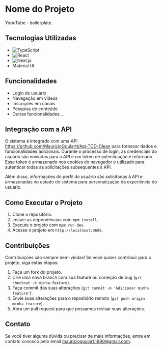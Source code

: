 # Nome do Projeto

YoouTube - boilerplate.

## Tecnologias Utilizadas

- ![TypeScript](https://img.shields.io/badge/typescript-%23007ACC.svg?style=for-the-badge&logo=typescript&logoColor=white)
- ![React](https://img.shields.io/badge/react.js-%23404d59.svg?style=for-the-badge&logo=react&logoColor=%2361DAFB)
- ![Next.js](https://img.shields.io/badge/Next.js-%23404d59.svg?style=for-the-badge&logo=Next.js&logoColor=%black)
- Material UI

## Funcionalidades

- Login de usuário
- Navegação em vídeos
- Inscrições em canais
- Pesquisa de conteúdo
- Outras funcionalidades...

## Integração com a API

O sistema é integrado com uma API https://github.com/MauricioGoulartt/Api-TDD-Clean para fornecer dados e funcionalidades adicionais. Durante o processo de login, as credenciais do usuário são enviadas para a API e um token de autenticação é retornado. Esse token é armazenado nos cookies do navegador e utilizado para autenticar todas as solicitações subsequentes à API.

Além disso, informações do perfil do usuário são solicitadas à API e armazenadas no estado do sistema para personalização da experiência do usuário.

## Como Executar o Projeto

1. Clone o repositório.
2. Instale as dependências com `npm install`.
3. Execute o projeto com `npm run dev`.
4. Acesse o projeto em `http://localhost:3606`.

## Contribuições

Contribuições são sempre bem-vindas! Se você quiser contribuir para o projeto, siga estas etapas:

1. Faça um fork do projeto.
2. Crie uma nova branch com sua feature ou correção de bug (`git checkout -b minha-feature`).
3. Faça commit das suas alterações (`git commit -m 'Adicionar minha feature'`).
4. Envie suas alterações para o repositório remoto (`git push origin minha-feature`).
5. Abra um pull request para que possamos revisar suas alterações.

## Contato

Se você tiver alguma dúvida ou precisar de mais informações, entre em contato conosco pelo email [mauriciogoulart.1990@gmail.com](mailto:mauriciogoulart.1990@exemplo.com).

